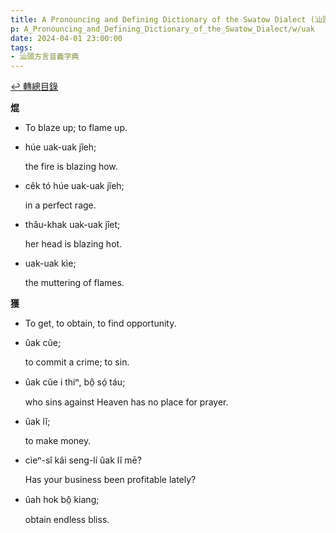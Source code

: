 ```yaml
---
title: A Pronouncing and Defining Dictionary of the Swatow Dialect (汕頭方言音義字典) / uak
p: A_Pronouncing_and_Defining_Dictionary_of_the_Swatow_Dialect/w/uak
date: 2024-04-01 23:00:00
tags: 
- 汕頭方言音義字典
---
```


[↩️ 轉總目錄](/A_Pronouncing_and_Defining_Dictionary_of_the_Swatow_Dialect)


**焜**
- To blaze up; to flame up.

- húe uak-uak jîeh;

  the fire is blazing how.

- cêk tó húe uak-uak jîeh;

  in a perfect rage.

- thâu-khak uak-uak jîet;

  her head is blazing hot.

- uak-uak kìe;

  the muttering of flames.

**獲**
- To get, to obtain, to find opportunity.

- ûak cŭe;

  to commit a crime; to sin.

- ûak cŭe i thiⁿ, bô̤ só̤ táu;

  who sins against Heaven has no place for prayer.

- ûak lĭ;

  to make money.

- cìeⁿ-sî kâi seng-lí ûak lĭ mē?

  Has your business been profitable lately?

- ûah hok bô̤ kiang;

  obtain endless bliss.